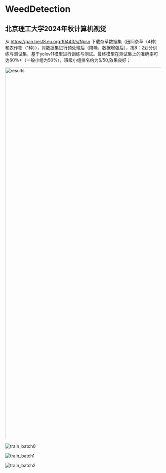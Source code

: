 # WeedDetection
## 北京理工大学2024年秋计算机视觉  
从 https://pan.best8.eu.org:10443/s/Npsn 下载杂草数据集（田间杂草（4种）和农作物（1种）），对数据集进行预处理后（降噪，数据增强后），按8：2划分训练与测试集，基于yolov11模型进行训练与测试。最终模型在测试集上的准确率可达60%+（一般小组为50%），班级小组排名约为5/50,效果良好；


<img width="2400" height="1200" alt="results" src="https://github.com/user-attachments/assets/98e15aa5-741c-49a4-885b-4c915ca140e2" />


![train_batch0](https://github.com/user-attachments/assets/73f14f0e-ea69-49f5-b229-82129c3e55d1)


![train_batch1](https://github.com/user-attachments/assets/778a1809-a011-42b9-886c-27f58e5065e7)


![train_batch2](https://github.com/user-attachments/assets/e6619870-7084-4090-a96d-e9a5b2308b41)
